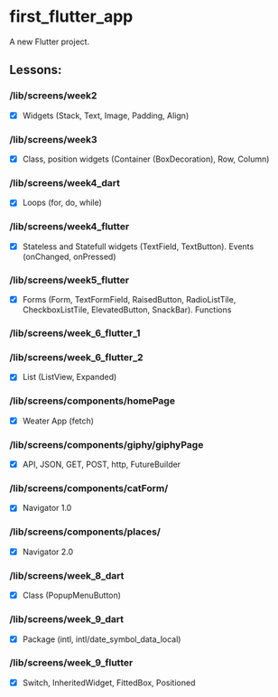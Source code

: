 # first_flutter_app

A new Flutter project.

## Lessons:

### /lib/screens/week2
- [x] Widgets (Stack, Text, Image, Padding, Align)

### /lib/screens/week3
- [x] Class, position widgets (Container (BoxDecoration), Row, Column)

### /lib/screens/week4_dart
- [x] Loops (for, do, while)

### /lib/screens/week4_flutter 
- [x] Stateless and Statefull widgets (TextField, TextButton). Events (onChanged, onPressed)

### /lib/screens/week5_flutter 
- [x] Forms (Form, TextFormField, RaisedButton, RadioListTile, CheckboxListTile, ElevatedButton, SnackBar). Functions

### /lib/screens/week_6_flutter_1
### /lib/screens/week_6_flutter_2
- [x] List (ListView, Expanded)

### /lib/screens/components/homePage
- [x] Weater App (fetch)

### /lib/screens/components/giphy/giphyPage
- [x] API, JSON, GET, POST, http, FutureBuilder

### /lib/screens/components/catForm/
- [x] Navigator 1.0

### /lib/screens/components/places/
- [x] Navigator 2.0

### /lib/screens/week_8_dart
- [x] Class (PopupMenuButton)

### /lib/screens/week_9_dart
- [x] Package (intl, intl/date_symbol_data_local)

### /lib/screens/week_9_flutter
- [x] Switch, InheritedWidget, FittedBox, Positioned

<!-- ### /lib/screens/week_17_google-maps
- [x] Maps (google_maps_flutter)
-->
